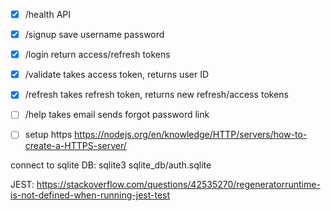 - [x] /health API
- [x] /signup save username password
- [x] /login return access/refresh tokens
- [x] /validate takes access token, returns user ID
- [x] /refresh takes refresh token, returns new refresh/access tokens
- [ ] /help takes email sends forgot password link
- [ ] setup https https://nodejs.org/en/knowledge/HTTP/servers/how-to-create-a-HTTPS-server/


connect to sqlite DB:
sqlite3 sqlite_db/auth.sqlite


JEST:
https://stackoverflow.com/questions/42535270/regeneratorruntime-is-not-defined-when-running-jest-test